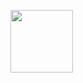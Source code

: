 

<a href="URL_REDIRECT" target="blank"><img align="center" src="URL_TO_YOUR_IMAGE" height="100" /></a>
